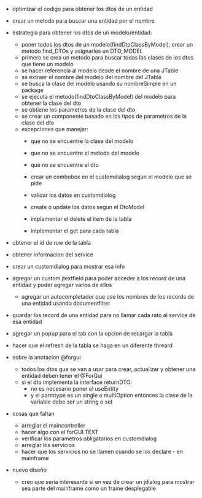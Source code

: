- optimizar el codigo para obtener los dtos de un entidad
- crear un metodo para buscar una entidad por el nombre

- estrategia para obtener los dtos de un modelo/entidad:
	- poner todos los dtos de un modelo(findDtoClassByModel), crear un metodo find_DTOs y asignarles un DTO_MODEL
	- primero se crea un metodo para buscar todas las clases de los dtos que tiene un modelo
	- se hacer referencia al modelo desde el nombre de una JTable
	- se extraer el nombre del modelo del nombre del JTable
	- se busca la clase del modelo usando su nombreSimple en un package
	- se ejecuta el metodo(findDtoClassByModel) del modelo para obtener la clase del dto
	- se obtiene los parametros de la clase del dto
	- se crear un componente basado en los tipos de parametros de la clase del dto
	- excepciones que manejar:
		- que no se encuentre la clase del modelo
		- que no se encuentre el metodo del modelo
		- que no se encuentre el dto
		
		- crear un combobox en el customdialog segun el modelo que se pide
		- validar los datos en customdialog
		- create o update los datos segun el DtoModel
		- implementar el delete el item de la tabla
		- implementar el get para cada tabla
		
		
- obtener el id de row de la tabla
- obtener informacion del service
- crear un customdialog para mostrar esa info


- agregar un custom jtextfield para poder acceder a los record de una entidad y poder agregar varios de ellos
	- agregar un autocompletador que use los nombres de los records de una entidad usando documentfilter
- guardar los record de una entidad para no llamar cada rato al service de esa entidad


- agregar un popup para el tab con la opcion de recargar la tabla
- hacer que el refresh de la tabla se haga en un diferente threard


- sobre la anotacion @forgui
	- todos los dtos que se van a usar para crear, actualizar y obtener una entidad deben tener el @ForGui
	- si el dto implementa la interface returnDTO:
		- no es necesario poner el useEntity
		- y el parmtype es un single o multiOption entonces la clase de la variable debe ser un string o set<String>
		
		
- cosas que faltan
 	- arreglar el maincontroller
 	- hacer algo con el forGUI.TEXT
 	- verificar los parametros obligatorios en customdialog
 	- arreglar los servicios
 	- hacer que los servicios no se llamen cuando se los declare - en mainframe
 	
- nuevo diseño
 	- creo que seria interesante si en vez de crear un jdialog para mostrar sea parte del mainframe como un frame desplegable